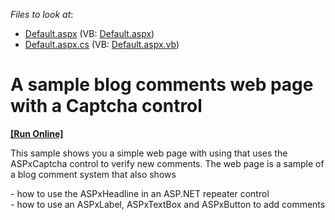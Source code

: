 <!-- default file list -->
*Files to look at*:

* [Default.aspx](./CS/CaptchaBlogComment/Default.aspx) (VB: [Default.aspx](./VB/CaptchaBlogComment/Default.aspx))
* [Default.aspx.cs](./CS/CaptchaBlogComment/Default.aspx.cs) (VB: [Default.aspx.vb](./VB/CaptchaBlogComment/Default.aspx.vb))
<!-- default file list end -->
# A sample blog comments web page with a Captcha control
<!-- run online -->
**[[Run Online]](https://codecentral.devexpress.com/e20010/)**
<!-- run online end -->


<p>This sample shows you a simple web page with using that uses the ASPxCaptcha control to verify new comments. The web page is a sample of a blog comment system that also shows </p><p>- how to use the ASPxHeadline in an ASP.NET repeater control<br />
- how to use an ASPxLabel, ASPxTextBox and ASPxButton to add comments</p>

<br/>


